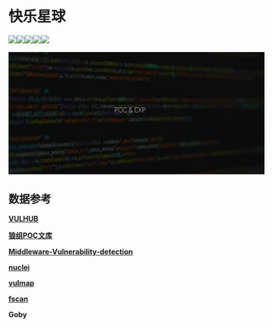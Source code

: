 # 快乐星球

![](https://img.shields.io/badge/ReaTeam-%E6%AD%A6%E5%99%A8%E5%BA%93-red)![](https://img.shields.io/badge/Type-POC--EXP-orange)![](https://img.shields.io/badge/version-1-brightgreen)![](https://img.shields.io/badge/实用POC为主-用于学习研究-blueviolet)![](https://img.shields.io/badge/product-大宝剑2.0-blue)

![banner](banner.png)

## 数据参考

**[VULHUB](https://vulhub.org/#/environments/)**

**[狼组POC文库](https://poc.wgpsec.org/)**

**[Middleware-Vulnerability-detection](https://github.com/mai-lang-chai/Middleware-Vulnerability-detection)**

**[nuclei](https://github.com/projectdiscovery/nuclei-templates)**

**[vulmap](https://github.com/zhzyker/vulmap)**

**[fscan](https://github.com/shadow1ng/fscan)**

**Goby**

